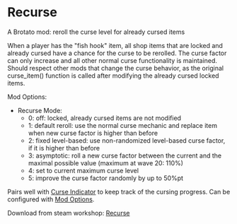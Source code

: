 # Recurse

A Brotato mod: reroll the curse level for already cursed items 

When a player has the "fish hook" item, all shop items that are locked and already cursed have a chance for the curse to be rerolled.
The curse factor can only increase and all other normal curse functionality is maintained.
Should respect other mods that change the curse behavior, as the original curse_item() function is called after modifying the already cursed locked items.

Mod Options:
- Recurse Mode:
  - 0: off: locked, already cursed items are not modified
  - 1: default reroll: use the normal curse mechanic and replace item when new curse factor is higher than before
  - 2: fixed level-based: use non-randomized level-based curse factor, if it is higher than before
  - 3: asymptotic: roll a new curse factor between the current and the maximal possible value (maximum at wave 20: 110%)
  - 4: set to current maximum curse level
  - 5: improve the curse factor randomly by up to 50%pt

Pairs well with [Curse Indicator](https://steamcommunity.com/sharedfiles/filedetails/?id=3372276979) to keep track of the cursing progress.
Can be configured with [Mod Options](https://steamcommunity.com/workshop/filedetails/?id=2944608034).

Download from steam workshop: [Recurse](https://steamcommunity.com/sharedfiles/filedetails/?id=3556898502)
